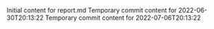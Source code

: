 Initial content for report.md
Temporary commit content for 2022-06-30T20:13:22
Temporary commit content for 2022-07-06T20:13:22
